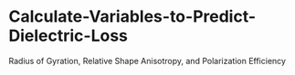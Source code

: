 
# Calculate-Variables-to-Predict-Dielectric-Loss
Radius of Gyration, Relative Shape Anisotropy, and Polarization Efficiency
